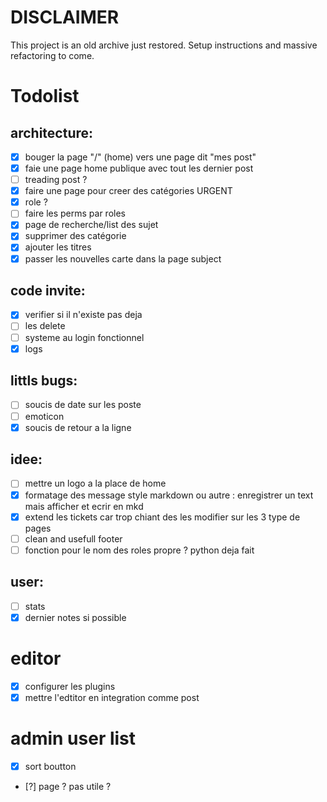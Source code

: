 # DISCLAIMER
This project is an old archive just restored. Setup instructions and massive refactoring to come.


# Todolist

## architecture:
  - [x] bouger la page "/" (home) vers une page dit "mes post"
  - [x] faie une page home publique avec tout les dernier post
  - [ ] treading post ?
  - [x] faire une page pour creer des catégories URGENT
  - [x] role ?
  - [ ] faire les perms par roles
  - [x] page de recherche/list des sujet
  - [X] supprimer des catégorie
  - [X] ajouter les titres
  - [X] passer les nouvelles carte dans la page subject

## code invite:
  - [X] verifier si il n'existe pas deja
  - [ ] les delete
  - [ ] systeme au login fonctionnel
  - [X] logs

## littls bugs:
  - [ ] soucis de date sur les poste
  - [ ] emoticon
  - [x] soucis de retour a la ligne

## idee:
  - [ ] mettre un logo a la place de home
  - [x] formatage des message style markdown ou autre :
    enregistrer un text mais afficher et ecrir en mkd
  - [x] extend les tickets car trop chiant des les modifier sur les 3 type de pages
  - [ ] clean and usefull footer
  - [ ] fonction pour le nom des roles propre ? python deja fait

## user:
- [ ] stats
- [x] dernier notes si possible

# editor
- [x] configurer les plugins
- [x] mettre l'edtitor en integration comme post

# admin user list
- [X] sort boutton
- [?] page ? pas utile ?
